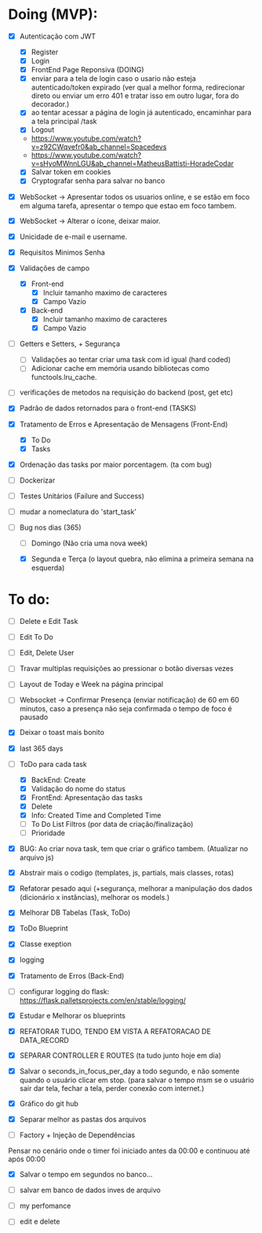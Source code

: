 # Doing (MVP):

- [x] Autenticação com JWT
    - [x] Register
    - [x] Login
    - [x] FrontEnd Page Reponsiva (DOING)
    - [x] enviar para a tela de login caso o usario não esteja autenticado/token expirado (ver qual a melhor forma, redirecionar direto ou enviar um erro 401 e tratar isso em outro lugar, fora do decorador.)
    - [x] ao tentar acessar a página de login já autenticado, encaminhar para a tela principal /task
    - [x] Logout
    - https://www.youtube.com/watch?v=z92CWqvefr0&ab_channel=Spacedevs
    - https://www.youtube.com/watch?v=sHyoMWnnLGU&ab_channel=MatheusBattisti-HoradeCodar
    - [x] Salvar token em cookies
    - [x] Cryptografar senha para salvar no banco
- [x] WebSocket -> Apresentar todos os usuarios online, e se estão em foco em alguma tarefa, apresentar o tempo que estao em foco tambem.
- [x] WebSocket -> Alterar o ícone, deixar maior.

- [x] Unicidade de e-mail e username.
- [x] Requisitos Minimos Senha

- [x] Validações de campo
    - [x] Front-end
        - [x] Incluir tamanho maximo de caracteres
        - [x] Campo Vazio
    - [x] Back-end
        - [x] Incluir tamanho maximo de caracteres
        - [x] Campo Vazio

- [ ] Getters e Setters, + Segurança
    - [ ] Validações ao tentar criar uma task com id igual (hard coded)
    - [ ] Adicionar cache em memória usando bibliotecas como functools.lru_cache.

- [ ] verificações de metodos na requisição do backend (post, get etc)

- [x] Padrão de dados retornados para o front-end (TASKS)
- [x] Tratamento de Erros e Apresentação de Mensagens (Front-End)
    - [x] To Do
    - [x] Tasks
- [x] Ordenação das tasks por maior porcentagem. (ta com bug)

- [ ] Dockerizar
- [ ] Testes Unitários (Failure and Success)
- [ ] mudar a nomeclatura do 'start_task'
- [ ] Bug nos dias (365)
    - [ ] Domingo (Não cria uma nova week)
    - [x] Segunda e Terça (o layout quebra, não elimina a primeira semana na esquerda)




# To do:

- [ ] Delete e Edit Task
- [ ] Edit To Do
- [ ] Edit, Delete User

- [ ] Travar multiplas requisições ao pressionar o botão diversas vezes
- [ ] Layout de Today e Week na página principal

- [ ] Websocket -> Confirmar Presença (enviar notificação) de 60 em 60 minutos, caso a presença não seja confirmada o tempo de foco é pausado
- [x] Deixar o toast mais bonito
- [x] last 365 days
- [ ] ToDo para cada task
    - [x] BackEnd: Create
    - [x] Validação do nome do status
    - [x] FrontEnd: Apresentação das tasks
    - [x] Delete
    - [x] Info: Created Time and Completed Time
    - [ ] To Do List Filtros (por data de criação/finalização)
    - [ ] Prioridade
- [x] BUG: Ao criar nova task, tem que criar o gráfico tambem. (Atualizar no arquivo js)
- [x] Abstrair mais o codigo (templates, js, partials, mais classes, rotas)
- [x] Refatorar pesado aqui (+segurança, melhorar a manipulação dos dados (dicionário x instâncias), melhorar os models.)
- [x] Melhorar DB Tabelas (Task, ToDo)
- [x] ToDo Blueprint
- [x] Classe exeption
- [x] logging
- [x] Tratamento de Erros (Back-End)
- [ ] configurar logging do flask: https://flask.palletsprojects.com/en/stable/logging/
- [x] Estudar e Melhorar os blueprints
- [x] REFATORAR TUDO, TENDO EM VISTA A REFATORACAO DE DATA_RECORD 
- [x] SEPARAR CONTROLLER E ROUTES (ta tudo junto hoje em dia)
- [x] Salvar o seconds_in_focus_per_day a todo segundo, e não somente quando o usuário clicar em stop. (para salvar o tempo msm se o usuário sair dar tela, fechar a tela, perder conexão com internet.)
- [x] Gráfico do git hub
- [x] Separar melhor as pastas dos arquivos 
- [ ] Factory + Injeção de Dependências

Pensar no cenário onde o timer foi iniciado antes da 00:00 e continuou até após 00:00

- [x] Salvar o tempo em segundos no banco...
- [ ] salvar em banco de dados inves de arquivo
- [ ] my perfomance
- [ ] edit e delete


